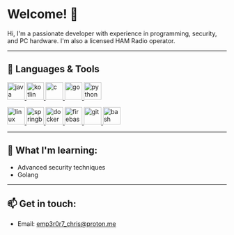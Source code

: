 # Welcome! 👋

Hi, I'm a passionate developer with experience in programming, security, and PC hardware.
I'm also a licensed HAM Radio operator.

---


## 🔧 Languages & Tools

<a href="https://www.java.com" target="_blank"> <img src="https://www.vectorlogo.zone/logos/java/java-icon.svg" alt="java" width="40" height="40"/> </a> 
<a href="https://kotlinlang.org" target="_blank">  <img src="https://www.vectorlogo.zone/logos/kotlinlang/kotlinlang-icon.svg" alt="kotlin" width="40" height="40"/> </a>
<a href="https://www.cprogramming.com/" target="_blank"> <img src="https://github.com/isocpp/logos/blob/master/cpp_logo.svg" alt="c" width="40" height="40"/> </a> 
<a href="https://golang.org" target="_blank"> <img src="https://www.vectorlogo.zone/logos/golang/golang-icon.svg" alt="go" width="40" height="40"/> </a> 
<a href="https://www.python.org" target="_blank"> <img src="https://www.vectorlogo.zone/logos/python/python-icon.svg" alt="python" width="40" height="40"/> </a>


<a href="https://www.linux.org" target="_blank"> 
  <img src="https://www.vectorlogo.zone/logos/linux/linux-icon.svg" alt="linux" width="40" height="40"/> 
</a> 
<a href="https://spring.io/projects/spring-boot" target="_blank"> 
  <img src="https://www.vectorlogo.zone/logos/springio/springio-icon.svg" alt="springboot" width="40" height="40"/> 
</a> 
<a href="https://www.docker.com" target="_blank"> 
  <img src="https://www.vectorlogo.zone/logos/docker/docker-icon.svg" alt="docker" width="40" height="40"/> 
</a> 
<a href="https://firebase.google.com/" target="_blank"> 
  <img src="https://www.vectorlogo.zone/logos/firebase/firebase-icon.svg" alt="firebase" width="40" height="40"/> 
</a> 
<a href="https://git-scm.com/" target="_blank"> 
  <img src="https://www.vectorlogo.zone/logos/git-scm/git-scm-icon.svg" alt="git" width="40" height="40"/> 
</a> 
<a href="https://www.gnu.org/software/bash/" target="_blank"> 
    <img src="https://upload.wikimedia.org/wikipedia/commons/4/4b/Bash_Logo_Colored.svg" alt="bash" width="40" height="40"/> 
</a>


---

## 🌱 What I'm learning:
- Advanced security techniques
- Golang

---

## 📫 Get in touch:
- Email: emp3r0r7_chris@proton.me
